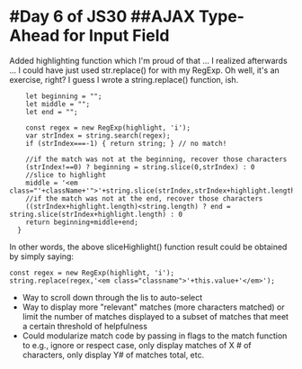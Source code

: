 #Day 6 of JS30
##AJAX Type-Ahead for Input Field
===

Added highlighting function which I'm proud of that ... I realized afterwards ... I could have just used str.replace() for with my RegExp. Oh well, it's an exercise, right? I guess I wrote a string.replace() function, ish.

```  function sliceHighlight(string,highlight,className="red") {
    let beginning = "";
    let middle = "";
    let end = "";

    const regex = new RegExp(highlight, 'i');
    var strIndex = string.search(regex);
    if (strIndex===-1) { return string; } // no match!

    //if the match was not at the beginning, recover those characters
    (strIndex!==0) ? beginning = string.slice(0,strIndex) : 0
    //slice to highlight
    middle = '<em class="'+className+'">'+string.slice(strIndex,strIndex+highlight.length)+'</em>';
    //if the match was not at the end, recover those characters
    ((strIndex+highlight.length)<string.length) ? end = string.slice(strIndex+highlight.length) : 0
    return beginning+middle+end;
  }
  ```

In other words, the above sliceHighlight() function result could be obtained by simply saying:

```
const regex = new RegExp(highlight, 'i');
string.replace(regex,'<em class="classname">'+this.value+'</em>');
```

* Way to scroll down through the lis to auto-select
* Way to display more "relevant" matches (more characters matched) or limit the number of matches displayed to a subset of matches that meet a certain threshold of helpfulness
* Could modularize match code by passing in flags to the match function to e.g., ignore or respect case, only display matches of X # of characters, only display Y# of matches total, etc.
